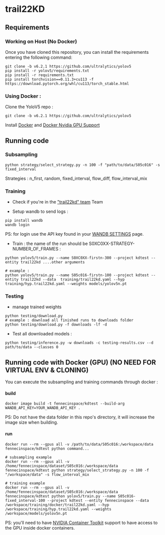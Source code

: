 # trail22KD

## Requirements

### Working on Host (No Docker)
Once you have cloned this repository, you can install the requirements entering the following command:

```
git clone -b v6.2.1 https://github.com/ultralytics/yolov5
pip install -r yolov5/requirements.txt
pip install -r requirements.txt
pip install torchvision==0.11.3+cu113 -f https://download.pytorch.org/whl/cu113/torch_stable.html
```

### Using Docker :

Clone the YoloV5 repo :

```
git clone -b v6.2.1 https://github.com/ultralytics/yolov5
```

Install [Docker](https://docs.docker.com/get-docker/) and [Docker Nvidia GPU Support](https://docs.nvidia.com/datacenter/cloud-native/container-toolkit/overview.html)


## Running code

### Subsampling

```
python strategy/select_strategy.py -n 100 -f "path/to/data/S05c016" -s fixed_interval
```

Strategies : n_first, random, fixed_interval, flow_diff, flow_interval_mix


### Training

- Check if you're in the ["trail22kd" team](https://wandb.ai/trail22kd) Team

- Setup wandb to send logs :
```
pip install wandb
wandb login
```
PS: for login use the API key found in your [WANDB SETTINGS](https://wandb.ai/settings) page.

- Train : the name of the run should be S0XC0XX-STRATEGY-NUMBER_OF_FRAMES :
```
python yolov5/train.py --name S0XC0XX-firstn-300 --project kdtest --entity trail22kd ....other arguments

# example : 
python yolov5/train.py --name S05c016-firstn-100 --project kdtest --entity trail22kd --data  training/trail22kd.yaml --hyp training/hyp.trail22kd.yaml --weights models/yolov5n.pt
```


### Testing

- manage trained weights

```
python testing/download.py
# example : download all finished runs to downloads folder 
python testing/download.py -f downloads -lf -d
```

- Test all downloaded models :

```
python testing/inference.py -w downloads -c testing-results.csv --d path/to/data --classes 0
```

## Running code with Docker (GPU) (NO NEED FOR VIRTUAL ENV & CLONING)
You can execute the subsampling and training commands through docker :

#### build 

```
docker image build -t fennecinspace/kdtest --build-arg WANDB_API_KEY=YOUR_WANDB_API_KEY .
```

PS: Do not have the data folder in this repo's directory, it will increase the image size when building.

#### run

```
docker run --rm --gpus all -v /path/to/data/S05c016:/workspace/data fennecinspace/kdtest python command...

# subsampling example
docker run --rm --gpus all -v /home/fennecinspace/dataset/S05c016:/workspace/data fennecinspace/kdtest python strategy/select_strategy.py -n 100 -f "/workspace/data" -s flow_interval_mix

# training example
docker run --rm --gpus all -v /home/fennecinspace/dataset/S05c016:/workspace/data fennecinspace/kdtest python yolov5/train.py --name S05c016-fixed_interval-100 --project kdtest --entity fennecinspace --data  /workspace/training/docker/trail22kd.yaml --hyp /workspace/training/hyp.trail22kd.yaml --weights /workspace/models/yolov5n.pt
```

PS: you'll need to have [NVIDIA Container Toolkit](https://docs.nvidia.com/datacenter/cloud-native/container-toolkit/overview.html) support to have access to the GPU inside docker containers. 
